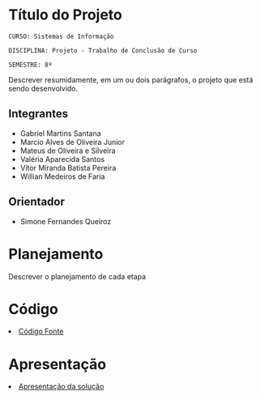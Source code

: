 # Título do Projeto

`CURSO: Sistemas de Informação`

`DISCIPLINA: Projeto - Trabalho de Conclusão de Curso`

`SEMESTRE: 8º`

Descrever resumidamente, em um ou dois parágrafos, o projeto que está sendo desenvolvido.

## Integrantes

* Gabriel Martins Santana
* Marcio Alves de Oliveira Junior
* Mateus de Oliveira e Silveira
* Valéria Aparecida Santos
* Vítor Miranda Batista Pereira
* Willian Medeiros de Faria



## Orientador

* Simone Fernandes Queiroz

# Planejamento

Descrever o planejamento de cada etapa       

# Código

<li><a href="src/README.md"> Código Fonte</a></li>

# Apresentação

<li><a href="presentation/README.md"> Apresentação da solução</a></li>
